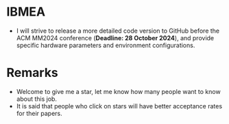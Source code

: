 # IBMEA


- I will strive to release a more detailed code version to GitHub before the ACM MM2024 conference (**Deadline: 28 October 2024**), and provide specific hardware parameters and environment configurations.


# Remarks
- Welcome to give me a star, let me know how many people want to know about this job.
- It is said that people who click on stars will have better acceptance rates for their papers. 


